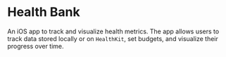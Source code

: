 # Health Bank

An iOS app to track and visualize health metrics. The app allows users to track
data stored locally or on `HealthKit`, set budgets, and visualize their
progress over time.
